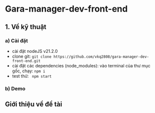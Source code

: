 # Gara-manager-dev-front-end
## 1. Về kỹ thuật
### a) Cài đặt
- cài đặt nodeJS v21.2.0
- clone git: 
`git clone https://github.com/vkq2808/gara-manager-dev-front-end.git`
- cài đặt các dependencies (node_modules): vào terminal của thư mục gốc, chạy:
`npm i`
- test thử: ` npm start`
### b) Demo
## Giới thiệu về đề tài